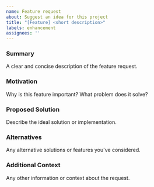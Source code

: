 ```yaml
---
name: Feature request
about: Suggest an idea for this project
title: "[Feature] <short description>"
labels: enhancement
assignees: ''
---
```


### Summary
A clear and concise description of the feature request.

### Motivation
Why is this feature important? What problem does it solve?

### Proposed Solution
Describe the ideal solution or implementation.

### Alternatives
Any alternative solutions or features you've considered.

### Additional Context
Any other information or context about the request.
